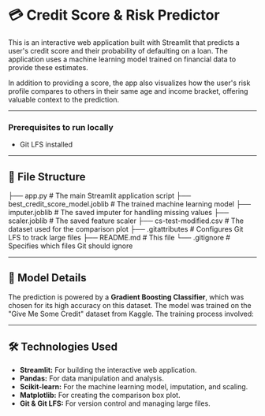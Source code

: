 # 💳 Credit Score & Risk Predictor

This is an interactive web application built with Streamlit that predicts a user's credit score and their probability of defaulting on a loan. The application uses a machine learning model trained on financial data to provide these estimates.

In addition to providing a score, the app also visualizes how the user's risk profile compares to others in their same age and income bracket, offering valuable context to the prediction.

---

### Prerequisites to run locally
- Git LFS installed

---

## 📂 File Structure
├── app.py                      # The main Streamlit application script
├── best_credit_score_model.joblib  # The trained machine learning model
├── imputer.joblib              # The saved imputer for handling missing values
├── scaler.joblib               # The saved feature scaler
├── cs-test-modified.csv        # The dataset used for the comparison plot
├── .gitattributes              # Configures Git LFS to track large files
├── README.md                   # This file
└── .gitignore                  # Specifies which files Git should ignore  


---

## 🤖 Model Details

The prediction is powered by a **Gradient Boosting Classifier**, which was chosen for its high accuracy on this dataset. The model was trained on the "Give Me Some Credit" dataset from Kaggle. The training process involved:

---

## 🛠️ Technologies Used

- **Streamlit:** For building the interactive web application.
- **Pandas:** For data manipulation and analysis.
- **Scikit-learn:** For the machine learning model, imputation, and scaling.
- **Matplotlib:** For creating the comparison box plot.
- **Git & Git LFS:** For version control and managing large files.
